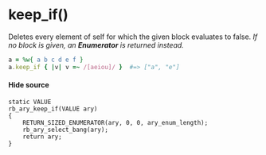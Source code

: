 # keep_if()
Deletes every element of self for which the given block evaluates to false.
_If no block is given, an **Enumerator** is returned instead._

```ruby
a = %w{ a b c d e f }
a.keep_if { |v| v =~ /[aeiou]/ }  #=> ["a", "e"]
```
#### Hide source
```
static VALUE
rb_ary_keep_if(VALUE ary)
{
    RETURN_SIZED_ENUMERATOR(ary, 0, 0, ary_enum_length);
    rb_ary_select_bang(ary);
    return ary;
}
```
